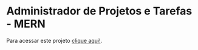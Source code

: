 # Administrador de Projetos e Tarefas - MERN

Para acessar este projeto [clique aqui!](https://admprojetotarefamern.netlify.app/).
